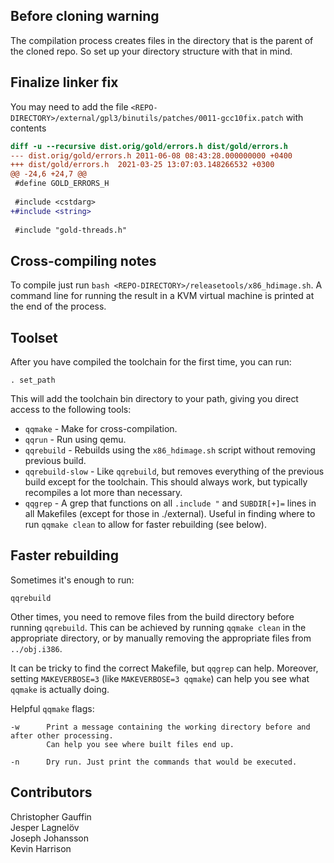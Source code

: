 ## Before cloning warning
The compilation process creates files in the directory that is the parent of the cloned repo. So set up your directory structure with that in mind.

## Finalize linker fix
You may need to add the file `<REPO-DIRECTORY>/external/gpl3/binutils/patches/0011-gcc10fix.patch` with contents
```diff
diff -u --recursive dist.orig/gold/errors.h dist/gold/errors.h
--- dist.orig/gold/errors.h	2011-06-08 08:43:28.000000000 +0400
+++ dist/gold/errors.h	2021-03-25 13:07:03.148266532 +0300
@@ -24,6 +24,7 @@
 #define GOLD_ERRORS_H
 
 #include <cstdarg>
+#include <string>
 
 #include "gold-threads.h"

```

## Cross-compiling notes
To compile just run `bash <REPO-DIRECTORY>/releasetools/x86_hdimage.sh`. A command line for running the result in a KVM virtual machine is printed at the end of the process.

## Toolset
After you have compiled the toolchain for the first time, you can run:

    . set_path

This will add the toolchain bin directory to your path, giving you direct access to the following tools:

- `qqmake` - Make for cross-compilation.
- `qqrun` - Run using qemu.
- `qqrebuild` - Rebuilds using the `x86_hdimage.sh` script without removing previous build.
- `qqrebuild-slow` - Like `qqrebuild`, but removes everything of the previous build except for the toolchain. This should always work, but typically recompiles a lot more than necessary.
- `qqgrep` - A grep that functions on all `.include "` and `SUBDIR[+]=` lines in all Makefiles (except for those in ./external). Useful in finding where to run `qqmake clean` to allow for faster rebuilding (see below).


## Faster rebuilding
Sometimes it's enough to run:

    qqrebuild

Other times, you need to remove files from the build directory before running `qqrebuild`. This can be achieved by running `qqmake clean` in the appropriate directory, or by manually removing the appropriate files from `../obj.i386`.

It can be tricky to find the correct Makefile, but `qqgrep` can help. Moreover, setting `MAKEVERBOSE=3` (like `MAKEVERBOSE=3 qqmake`) can help you see what `qqmake` is actually doing.

Helpful `qqmake` flags:

    -w      Print a message containing the working directory before and after other processing.
            Can help you see where built files end up.

    -n      Dry run. Just print the commands that would be executed.

## Contributors

Christopher Gauffin\
Jesper Lagnelöv\
Joseph Johansson\
Kevin Harrison
